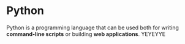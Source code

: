 # Python
Python is a programming language that can be used both for writing **command-line scripts** or building **web applications**. YEYEYYE































































































































































































































































